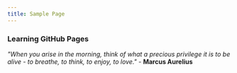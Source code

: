 ```yaml
---
title: Sample Page
---
```


### Learning GitHub Pages

*"When you arise in the morning, think of what a precious privilege it is to be alive - to breathe, to think, to enjoy, to love."* - **Marcus Aurelius**
